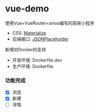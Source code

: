 # vue-demo

使用Vue+VueRouter+axios编写的简易小程序

- CSS: [Materialize](materializecss.com)
- 后端接口: [JSONPlaceholder](jsonplaceholder.typicode.com)

新增对Docker的支持
- 开发环境: Dockerfile.dev
- 生产环境: Dockerfile

### 功能完成
- [x] 浏览
- [x] 新建
- [ ] 详情

